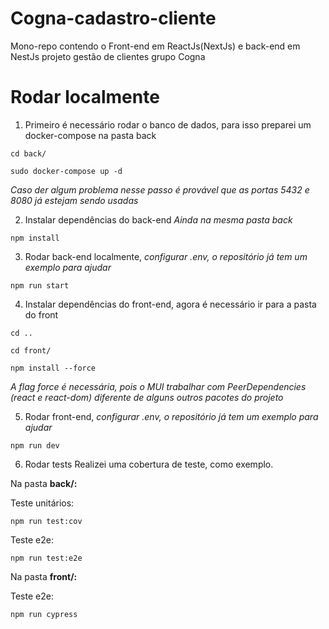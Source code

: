 # Cogna-cadastro-cliente
Mono-repo contendo o Front-end em ReactJs(NextJs) e back-end em NestJs projeto gestão de clientes grupo Cogna

# Rodar localmente
1. Primeiro é necessário rodar o banco de dados, para isso preparei um docker-compose na pasta back
```
cd back/
```
```
sudo docker-compose up -d
```

*Caso der algum problema nesse passo é provável que as portas 5432 e 8080 já estejam sendo usadas*

2. Instalar dependências do back-end
*Ainda na mesma pasta back*
```
npm install
```

3. Rodar back-end localmente,
*configurar .env, o repositório já tem um exemplo para ajudar*
```
npm run start
```

4. Instalar dependências do front-end, agora é necessário ir para a pasta do front
```
cd ..
```
```
cd front/
```
```
npm install --force
```
*A flag force é necessária, pois o MUI trabalhar com PeerDependencies (react e react-dom) diferente de alguns outros pacotes do projeto*

5. Rodar front-end,
*configurar .env, o repositório já tem um exemplo para ajudar*
```
npm run dev
```

6. Rodar tests
Realizei uma cobertura de teste, como exemplo.

Na pasta **back/:**

Teste unitários:
```
npm run test:cov
```
Teste e2e:
```
npm run test:e2e
```
Na pasta **front/:**

Teste e2e:
```
npm run cypress
```
